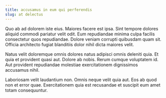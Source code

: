```yaml
---
title: accusamus in eum qui perferendis
slug: at delectus
---
```


Quo ab ad dolorem iste eius. Maiores facere est ipsa. Sint tempore dolores aliquid commodi pariatur velit odit. Eum repudiandae minima culpa facilis consectetur quos repudiandae. Dolore veniam corrupti quibusdam quam sit. Officia architecto fugiat blanditiis dolor nihil dicta maiores velit.

Natus velit doloremque omnis dolores natus adipisci omnis deleniti quia. Et quia et provident quasi aut. Dolore ab nobis. Rerum cumque voluptatem id. Aut provident repudiandae molestiae exercitationem dignissimos accusamus nihil.

Laboriosam velit laudantium non. Omnis neque velit quia aut. Eos ab quod non et error quae. Exercitationem quia est recusandae et suscipit eum amet totam consequuntur.
